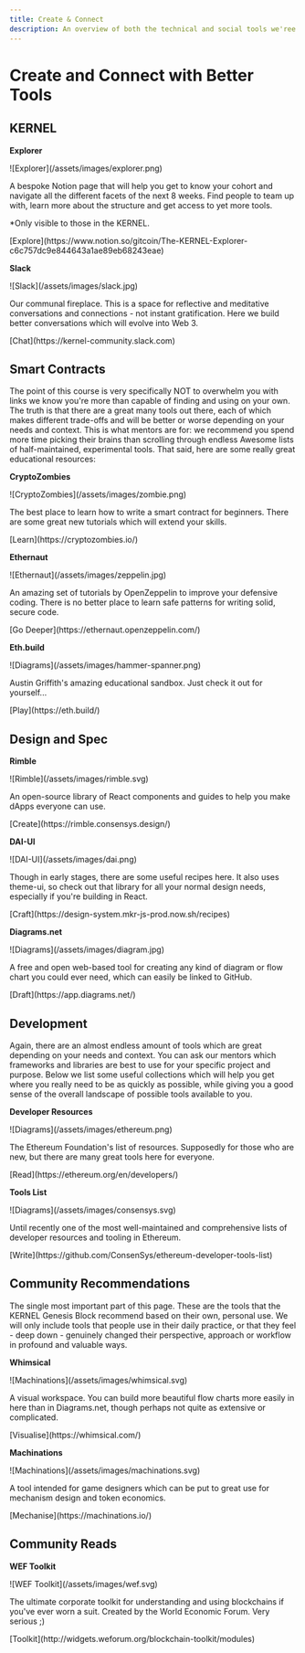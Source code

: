 ```yaml
---
title: Create & Connect
description: An overview of both the technical and social tools we'ree be using and recommending throughout this course to help you begin on your journey towards a better web.
---
```


# Create and Connect with Better Tools

## KERNEL

<div markdown="1" class="card half sidebar gemoji tool">

**Explorer**

<div markdown="2" class="tool-image">
![Explorer](/assets/images/explorer.png)
</div>

A bespoke Notion page that will help you get to know your cohort 
and navigate all the different facets of the next 8 weeks. Find people to team up with, learn more about the structure and get access to yet more tools.

*Only visible to those in the KERNEL. 

<div markdown="3" class="tool-link">
[Explore](https://www.notion.so/gitcoin/The-KERNEL-Explorer-c6c757dc9e844643a1ae89eb68243eae)
</div>

</div>

<div markdown="1" class="card half sidebar gemoji tool">

**Slack**

<div markdown="2" class="tool-image">
![Slack](/assets/images/slack.jpg)
</div>

Our communal fireplace. This is a space for reflective and meditative 
conversations and connections - not instant gratification. Here we 
build better conversations which will evolve into Web 3.

<div markdown="3" class="tool-link">
[Chat](https://kernel-community.slack.com)
</div>

</div>

<div markdown="1" class="clear"></div>

## Smart Contracts

The point of this course is very specifically NOT to overwhelm you with links we know you're more than capable of finding and using on your own. The truth is that there are a great many tools out there, each of which makes different trade-offs and will be better or worse depending on your needs and context. This is what mentors are for: we recommend you spend more time picking their brains than scrolling through endless Awesome lists of half-maintained, experimental tools. That said, here are some really great educational resources:

<div markdown="1" class="card third sidebar gemoji tool">

**CryptoZombies**

<div markdown="2" class="tool-image">
![CryptoZombies](/assets/images/zombie.png)
</div>

The best place to learn how to write a smart contract for beginners. There are some great new tutorials which will extend your skills.

<div markdown="3" class="tool-link">
[Learn](https://cryptozombies.io/)
</div>

</div>

<div markdown="1" class="card third sidebar gemoji tool">

**Ethernaut**

<div markdown="2" class="tool-image">
![Ethernaut](/assets/images/zeppelin.jpg)
</div>

An amazing set of tutorials by OpenZeppelin to improve your defensive coding. There is no better place to learn safe patterns for writing solid, secure code.

<div markdown="3" class="tool-link">
[Go Deeper](https://ethernaut.openzeppelin.com/)
</div>

</div>

<div markdown="1" class="card third sidebar gemoji tool">

**Eth.build**

<div markdown="2" class="tool-image">
![Diagrams](/assets/images/hammer-spanner.png)
</div>

Austin Griffith's amazing educational sandbox. Just check it out for yourself...

<div markdown="3" class="tool-link">
[Play](https://eth.build/)
</div>

</div>

<div markdown="1" class="clear"></div>

## Design and Spec

<div markdown="1" class="card third sidebar gemoji tool">

**Rimble**

<div markdown="2" class="tool-image">
![Rimble](/assets/images/rimble.svg)
</div>

An open-source library of React components and guides to help you make dApps everyone can use. 

<div markdown="3" class="tool-link">
[Create](https://rimble.consensys.design/)
</div>

</div>

<div markdown="1" class="card third sidebar gemoji tool">

**DAI-UI**

<div markdown="2" class="tool-image">
![DAI-UI](/assets/images/dai.png)
</div>

Though in early stages, there are some useful recipes here. It also uses theme-ui, so check out that library for all your normal design needs, especially if you're building in React.

<div markdown="3" class="tool-link">
[Craft](https://design-system.mkr-js-prod.now.sh/recipes)
</div>

</div>

<div markdown="1" class="card third sidebar gemoji tool">

**Diagrams.net**

<div markdown="2" class="tool-image">
![Diagrams](/assets/images/diagram.jpg)
</div>

A free and open web-based tool for creating any kind of diagram or flow chart you could ever need, which can easily be linked to GitHub.

<div markdown="3" class="tool-link">
[Draft](https://app.diagrams.net/)
</div>

</div>

<div markdown="1" class="clear"></div>

## Development

Again, there are an almost endless amount of tools which are great depending on your needs and context. You can ask our mentors which frameworks and libraries are best to use for your specific project and purpose. Below we list some useful collections which will help you get where you really need to be as quickly as possible, while giving you a good sense of the overall landscape of possible tools available to you.

<div markdown="1" class="card third sidebar gemoji tool">

**Developer Resources**

<div markdown="2" class="tool-image">
![Diagrams](/assets/images/ethereum.png)
</div>

The Ethereum Foundation's list of resources. Supposedly for those who are new, but there are many great tools here for everyone.

<div markdown="3" class="tool-link">
[Read](https://ethereum.org/en/developers/)
</div>

</div>

<div markdown="1" class="card third sidebar gemoji tool tool">

**Tools List**

<div markdown="2" class="tool-image">
![Diagrams](/assets/images/consensys.svg)
</div>

Until recently one of the most well-maintained and comprehensive lists of developer resources and tooling in Ethereum.

<div markdown="3" class="tool-link">
[Write](https://github.com/ConsenSys/ethereum-developer-tools-list)
</div>

</div>

<div markdown="1" class="clear"></div>

## Community Recommendations

The single most important part of this page. These are the tools that the KERNEL Genesis Block recommend based on their own, personal use. We will only include tools that people use in their daily practice, or that they feel - deep down - genuinely changed their perspective, approach or workflow in profound and valuable ways.

<div markdown="1" class="card third sidebar gemoji tool tool">

**Whimsical**

<div markdown="2" class="tool-image">
![Machinations](/assets/images/whimsical.svg)
</div>

A visual workspace. You can build more beautiful flow charts more easily in here than in Diagrams.net, though perhaps not quite as extensive or complicated.

<div markdown="3" class="tool-link">
[Visualise](https://whimsical.com/)
</div>

</div>

<div markdown="1" class="card third sidebar gemoji tool tool">

**Machinations**

<div markdown="2" class="tool-image">
![Machinations](/assets/images/machinations.svg)
</div>

A tool intended for game designers which can be put to great use for mechanism design and token economics.

<div markdown="3" class="tool-link">
[Mechanise](https://machinations.io/)
</div>

</div>

<div markdown="1" class="clear"></div>

## Community Reads

<div markdown="1" class="card third sidebar gemoji tool tool">

**WEF Toolkit**

<div markdown="2" class="tool-image">
![WEF Toolkit](/assets/images/wef.svg)
</div>

The ultimate corporate toolkit for understanding and using blockchains if you've ever worn a suit. Created by the World Economic Forum. Very serious ;)

<div markdown="3" class="tool-link">
[Toolkit](http://widgets.weforum.org/blockchain-toolkit/modules)
</div>

</div>

<div markdown="1" class="clear"></div>










